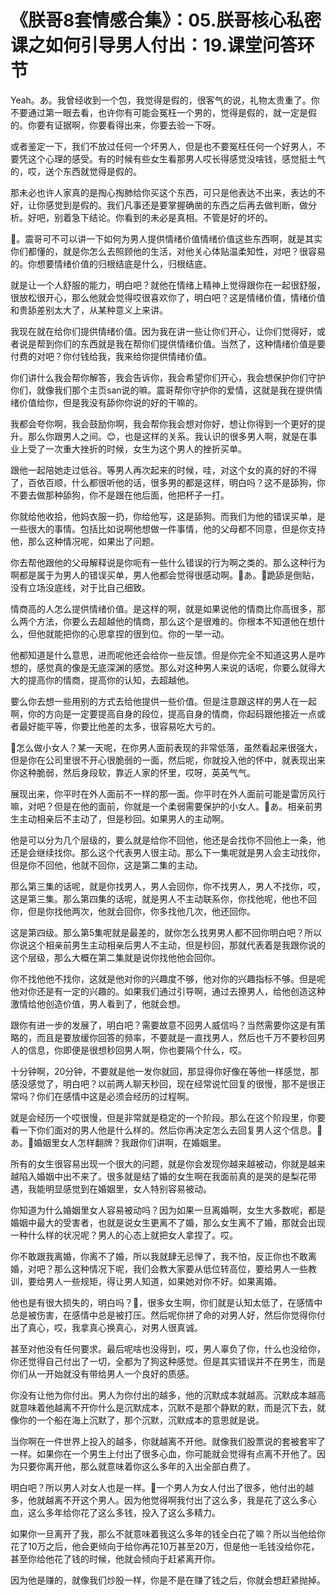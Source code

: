 # 《朕哥8套情感合集》：05.朕哥核心私密课之如何引导男人付出：19.课堂问答环节

Yeah。あ。我曾经收到一个包，我觉得是假的，很客气的说，礼物太贵重了。你不要通过第一眼去看，也许你有可能会冤枉一个男的，觉得是假的，就一定是假的。你要有证据啊，你要看得出来，你要去验一下呀。

或者鉴定一下，我们不放过任何一个坏男人，但是也不要冤枉任何一个好男人，不要凭这个心理的感受。有的时候有些女生看那男人哎长得感觉没啥钱，感觉挺土气的，哎，送个东西就觉得是假的。

那未必也许人家真的是掏心掏肺给你买这个东西，可只是他表达不出来，表达的不好，让你感觉到是假的。我们凡事还是要掌握确凿的东西之后再去做判断，做分析。好吧，别着急下结论。你看到的未必是真相。不管是好的坏的。

🎼。震哥可不可以讲一下如何为男人提供情绪价值情绪价值这些东西啊，就是其实你们都懂的，就是你怎么去照顾他的生活，对他关心体贴温柔知性，对吧？很容易的。你想要情绪价值的归根结底是什么，归根结底。

就是让一个人舒服的能力，明白吧？就他在情绪上精神上觉得跟你在一起很舒服，很放松很开心，那么他就会觉得哎很喜欢你了，明白吧？这是情绪价值，情绪价值和贵舔差别太大了，从某种意义上来讲。

我现在就在给你们提供情绪价值。因为我在讲一些让你们开心，让你们觉得好，或者说是帮到你们的东西就是我在帮你们提供情绪价值。当然了，这种情绪价值是要付费的对吧？你付钱给我，我来给你提供情绪价值。

你们讲什么我会帮你解答，我会告诉你，我会希望你们开心，我会想保护你们守护你们，就像我们那个主页san说的嘛。震哥帮你守护你的爱情，这就是我在提供情绪价值给你，但是我没有舔你你说的好的干嘛的。

我都会夸你啊，我会鼓励你啊，我会帮你我会想对你好，想让你得到一个更好的提升。那么你跟男人之间。😊，也是这样的关系。我认识的很多男人啊，就是在事业上受了一次重大挫折的时候，女生为这个男人的挫折买单。

跟他一起陪她走过低谷。等男人再次起来的时候，哇，对这个女的真的好的不得了，百依百顺，什么都很听他的话，很多男的都是这样，明白吗？这不是舔狗，你不要去做那种舔狗，你不是跟在他后面，他把杯子一打。

你就给他收拾，他妈衣服一扔，你给他写，这是舔狗。而我们为他的错误买单，是一些很大的事情。包括比如说啊他想做一件事情，他的父母都不同意，但是你支持他，那么这种情况呢，如果出了问题。

你去帮他跟他的父母解释说是你呃有一些什么错误的行为啊之类的。那么这种行为啊都是属于为男人的错误买单，男人他都会觉得很感动啊。🎼あ。🎼跪舔是倒贴，没有立场没底线，对于比自己细致。

情商高的人怎么提供情绪价值。是这样的啊，就是如果说他的情商比你高很多，那么两个方法，你要么去超越他的情商，那么这个是很难的。你根本不知道他在想什么，但他就能把你的心思拿捏的很到位。你的一举一动。

他都知道是什么意思，进而呢他还会给你一些反馈。但是你完全不知道这男人是咋想的，感觉真的像是无底深渊的感觉。那么对这种男人来说的话呢，你要么就得大大的提高你的情商，提高你的认知，去超越他。

要么你去想一些用别的方式去给他提供一些价值。但是注意跟这样的男人在一起啊，你的方向是一定要提高自身的段位，提高自身的情商，你起码跟他接近一点或者最好能平等，你要比他差的太多，很容易吃大亏的。

🎼怎么做小女人？某一天呢，在你男人面前表现的非常低落，虽然看起来很强大，但是你在公司里很不开心很脆弱的一面，然后呢，你就投入他的怀中，就表现出来你这种脆弱，然后身段软，靠近人家的怀里，哎呀，英英气气。

展现出来，你平时在外人面前不一样的那一面。你平时在外人面前可能是雷厉风行嘛，对吧？但是在他的面前，你就是一个柔弱需要保护的小女人。🎼あ。相亲前男生主动相亲后不主动了，但是秒回。如果男人的主动啊。

他是可以分为几个层级的，要么就是给你不回他，他还是会找你不回他上一条，他还是会继续找你。那么这个代表男人很主动。那么下一集呢就是男人会主动找你，但是你不回他，他就不回你，这是第二集的主动。

那么第三集的话呢，就是你找男人，男人会回你，你不找男人，男人不找你，哎，这是第三集。那么第四集的话呢，就是男人不主动联系你，你找他呢，他也不回你，但是你找他两次，他就会回你，你多找他几次，他还回你。

这是第四级。那么第5集呢就是最差的，就你怎么找男男人都不回你明白吧？所以你说这个相亲前男生主动相亲后男人不主动，但是秒回，那就代表着是我跟你说的这个层级，那么大概在第二集就是说你找他他会回你。

你不找他他不找你，这就是他对你的兴趣度不够，他对你的兴趣指标不够。但是呢他对你还是有一定的兴趣的。如果我们通过引导啊，通过去撩男人，给他创造这种激情给他创造价值，男人看到了，他就会想。

跟你有进一步的发展了，明白吧？需要故意不回男人威信吗？当然需要你这是有策略的，而且是要放缓你回答的频率，不要就是一直找男人，然后也千万不要秒回男人的信息，你即便是很想秒回男人啊，你也要隔个什么，哎。

十分钟啊，20分钟，不要就是他一发你就回，那显得你好像在等他一样感觉，那感没感觉了，明白吧？以前两人聊天秒回，现在经常说忙回复的很慢，那不是很正常吗？你们在感情中这是必须会经历的过程啊。

就是会经历一个哎很慢，但是非常就是稳定的一个阶段。那么在这个阶段里，你要看一下你们面对的男人他是什么样的。然后你再决定怎么去回复男人这个信息。🎼あ。🎼婚姻里女人怎样翻牌？我跟你们讲啊，在婚姻里。

所有的女生很容易出现一个很大的问题，就是你会发现你越来越被动，你就是越来越陷入婚姻中出不来了。很多就是结了婚的女生啊在我面前真的是哭的是梨花带遇，我能明显感觉到在婚姻里，女人特别容易被动。

你知道为什么婚姻里女人容易被动吗？因为如果一旦离婚啊，女生大多数呢，都是婚姻中最大的受害者，也就是说女生更离不了婚，那么女生离不了婚，那就会出现一种什么样的状况呢？男人的心态上就把女人拿捏了。哎。

你不敢跟我离婚，你离不了婚，所以我就肆无忌惮了，我不怕，反正你也不敢离婚，对吧？那么这种情况下呢，我们会教大家要从低位转高位，要给男人一些教训，要给男人一些规矩，得让男人知道，如果她对你不好。如果离婚。

他也是有很大损失的，明白吗？🎼，很多女生啊，你们就是认知太低了，在感情中总是被伤害，在感情中总是被打压。然后呢你拼了命的对男人好，然后你觉得你付出了真心，哎，我拿真心换真心，对男人很真诚。

甚至对他没有任何要求。最后呢啥也没得到，哎，男人辜负了你，什么也没给你，你还觉得自己付出了一切，全都为了狗这种感觉。但是其实错误并不在男生，而是你们从一开始就没有带给男人一个良好的质感。

你没有让他为你付出。男人为你付出的越多，他的沉默成本就越高。沉默成本越高就意味着他越离不开你什么是沉默成本，沉默不是那个静默的默，而是沉下去，就像你的一个船在海上沉默了，那个沉默，沉默成本的意思就是说。

当你啊在一件世界上投入的越多，你就越离不开他。就像我们股票说的套被套牢了一样。如果你在一个男生上付出了很多心血，你可能就会觉得有点离不开他了。因为只要你离开他，那么就意味着你这么多年的入出全部白费了。

明白吧？所以男人对女人也是一样。🎼一个男人为女人付出了很多，他付出的越多，他就越离不开这个男人。因为他觉得啊我付出了这么多，我是花了这么多心血，这么多年给你花了这么多钱，投入了这么多精力。

如果你一旦离开了我，那么不就意味着我这么多年的钱全白花了嘛？所以当他给你花了10万之后，他会更倾向于给你再花10万甚至20万，但是他一毛钱没给你花，甚至你给他花了钱的时候，他就会倾向于赶紧离开你。

因为他是赚的，就像我们炒股一样，你是不是在赚了钱之后，你就会想赶紧抛掉。